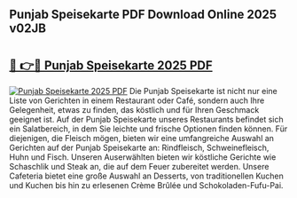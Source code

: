 ## Punjab Speisekarte PDF Download Online 2025 v02JB

# <h2><a href="http://gc7e6qw.nevu.top/?p=Punjab+Speisekarte">🔗 👉🔴 Punjab Speisekarte 2025 PDF</a></h2>

[![Punjab Speisekarte 2025 PDF](https://i.imgur.com/dBaPXMq.png)](http://gc7e6qw.nevu.top/?p=Punjab+Speisekarte)
Die Punjab Speisekarte ist nicht nur eine Liste von Gerichten in einem Restaurant oder Café, sondern auch Ihre Gelegenheit, etwas zu finden, das köstlich und für Ihren Geschmack geeignet ist. Auf der Punjab Speisekarte unseres Restaurants befindet sich ein Salatbereich, in dem Sie leichte und frische Optionen finden können. Für diejenigen, die Fleisch mögen, bieten wir eine umfangreiche Auswahl an Gerichten auf der Punjab Speisekarte an: Rindfleisch, Schweinefleisch, Huhn und Fisch. Unseren Auserwählten bieten wir köstliche Gerichte wie Schaschlik und Steak an, die auf dem Feuer zubereitet werden. Unsere Cafeteria bietet eine große Auswahl an Desserts, von traditionellen Kuchen und Kuchen bis hin zu erlesenen Crème Brûlée und Schokoladen-Fufu-Pai.
